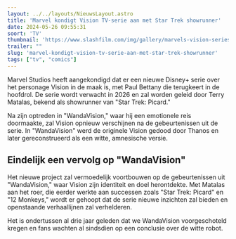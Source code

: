 ```yaml
---
layout: ../../layouts/NieuwsLayout.astro
title: 'Marvel kondigt Vision TV-serie aan met Star Trek showrunner'
date: 2024-05-26 09:55:31
soort: 'TV'
thumbnail: 'https://www.slashfilm.com/img/gallery/marvels-vision-series-is-still-floating-around-now-has-a-star-trek-showrunner/intro-1716396579.jpg'
trailer: ""
slug: 'marvel-kondigt-vision-tv-serie-aan-met-star-trek-showrunner'
tags: ["tv", "comics"]
---
```


Marvel Studios heeft aangekondigd dat er een nieuwe Disney+ serie over het personage Vision in de maak is, met Paul Bettany die terugkeert in de hoofdrol. De serie wordt verwacht in 2026 en zal worden geleid door Terry Matalas, bekend als showrunner van "Star Trek: Picard."

Na zijn optreden in "WandaVision," waar hij een emotionele reis doormaakte, zal Vision opnieuw verschijnen na de gebeurtenissen uit de serie. In "WandaVision" werd de originele Vision gedood door Thanos en later gereconstrueerd als een witte, amnesische versie.

## Eindelijk een vervolg op "WandaVision"

Het nieuwe project zal vermoedelijk voortbouwen op de gebeurtenissen uit "WandaVision," waar Vision zijn identiteit en doel herontdekte. Met Matalas aan het roer, die eerder werkte aan successen zoals "Star Trek: Picard" en "12 Monkeys," wordt er gehoopt dat de serie nieuwe inzichten zal bieden en openstaande verhaallijnen zal verhelderen.

Het is ondertussen al drie jaar geleden dat we WandaVision voorgeschoteld kregen en fans wachten al sindsdien op een conclusie over de witte robot.
